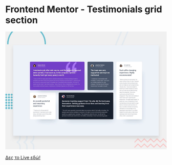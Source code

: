 # Frontend Mentor - Testimonials grid section

![Design preview for the Testimonials grid section coding challenge](./design/desktop-preview.jpg)

[Δες το Live εδώ!](https://your-username.github.io/natours/)




